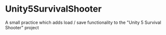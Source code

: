 # Unity5SurvivalShooter
A small practice which adds load / save functionality to the "Unity 5 Survival Shooter" project
